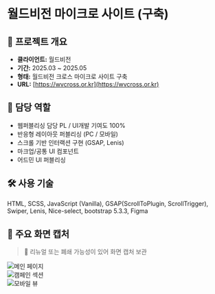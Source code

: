# 월드비전 마이크로 사이트 (구축)

## 📌 **프로젝트 개요**
- **클라이언트:** 월드비전
- **기간:** 2025.03 ~ 2025.05
- **형태:** 월드비전 크로스 마이크로 사이트 구축
- **URL:** [https://wvcross.or.kr](https://wvcross.or.kr)

## 🧩 **담당 역할**
- 웹퍼블리싱 담당 PL / UI개발 기여도 100%
- 반응형 레이아웃 퍼블리싱 (PC / 모바일)
- 스크롤 기반 인터랙션 구현 (GSAP, Lenis)
- 마크업/공통 UI 컴포넌트
- 어드민 UI 퍼블리싱

## 🛠️ **사용 기술**
HTML, SCSS, JavaScript (Vanilla), GSAP(ScrollToPlugin, ScrollTrigger), Swiper, Lenis, Nice-select, bootstrap 5.3.3, Figma

## 📸 **주요 화면 캡처**
> 📌 리뉴얼 또는 폐쇄 가능성이 있어 화면 캡처 보관

![메인 페이지](./screenshots/main.jpg)  
![캠페인 섹션](./screenshots/campaign.jpg)  
![모바일 뷰](./screenshots/mobile.jpg)
